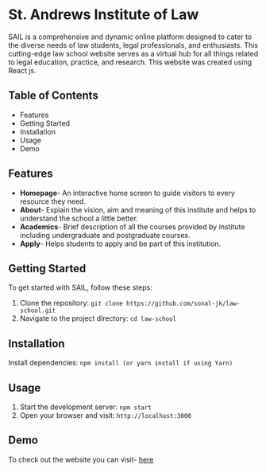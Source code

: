 # St. Andrews Institute of Law

SAIL is a comprehensive and dynamic online platform designed to cater to the diverse needs of law students, legal professionals, and enthusiasts. This cutting-edge law school website serves as a virtual hub for all things related to legal education, practice, and research. This website was created using React js.

## Table of Contents

* Features
* Getting Started
* Installation
* Usage
* Demo

## Features
* **Homepage**- An interactive home screen to guide visitors to every resource they need.
* **About**- Explain the vision, aim and meaning of this institute and helps to understand the school a little better.
* **Academics**- Brief description of all the courses provided by institute including undergraduate and postgraduate courses.
* **Apply**- Helps students to apply and be part of this institution.

## Getting Started
To get started with SAIL, follow these steps:

1. Clone the repository: `git clone https://github.com/sonal-jk/law-school.git`
2. Navigate to the project directory: `cd law-school`

## Installation
Install dependencies: `npm install (or yarn install if using Yarn)`

## Usage
1. Start the development server: `npm start`
2. Open your browser and visit: `http://localhost:3000`

## Demo
To check out the website you can visit- [here](https://law-school.netlify.app/)
